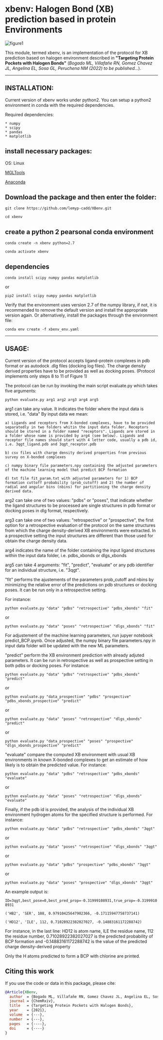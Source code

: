 
# xbenv: Halogen Bond (XB) prediction based in protein Environments 


![figure1](https://github.com/lemyp-cadd/XBenv/blob/main/figure1.jpg)


This module, termed xbenv, is an implementation of the protocol for XB prediction based on halogen environment described in 
**"Targeting Protein Pockets with Halogen Bonds"** (*Bogado ML, Villafañe RN, Gomez Chavez JL, Angelina EL, Sosa GL, Peruchena NM (2022) to be published...*). 

-------------
INSTALLATION: 
-------------

Current version of xbenv works under python2. You can setup a python2 environment in conda with the required dependencies. 

Required dependencies:
```
* numpy  
* scipy 
* pandas 
* matplotlib
```

## install necessary packages:

OS: Linux

[MGLTools](https://ccsb.scripps.edu/mgltools/downloads/)

[Anaconda](https://www.anaconda.com/products/individual)


## Download the package and then enter the folder:  

`git clone https://github.com/lemyp-cadd/XBenv.git`

`cd xbenv`

## create a python 2 pearsonal conda environment

`conda create -n xbenv python=2.7`

`conda activate xbenv`

## dependencies

`conda install scipy numpy pandas matplotlib`

or 

`pip2 install scipy numpy pandas matplotlib`

Verify that the environment uses version 2.7 of the numpy library, if not, it is recommended to remove the default version and install the appropriate version again.
Or alternatively, install the packages through the environment file: 

`conda env create -f xbenv_env.yaml` 

----- 
USAGE: 
-----

Current version of the protocol accepts ligand-protein complexes in pdb format or as autodock .dlg files (docking log files). The charge density derived properties have to be provided as well as docking poses. (Protocol implements only steps 8 to 11 of Figure 1) 

The protocol can be run by invoking the main script evaluate.py which takes five arguments:

`python evaluate.py arg1 arg2 arg3 arg4 arg5`

arg1 can take any value. It indicates the folder where the input data is stored, i.e. "data"
By input data we mean: 


	a) Ligands and receptors from X-bonded complexes, have to be provided separatedly in two folders whitin the input data folder. Receptors should be stored in a folder named "receptors". Ligands are stored in a folder whose name is provided by arg4 (see below). Ligands and receptor file names should start with 4 letter code, usually a pdb id, i.e. 3qgt_ligand.pdb and 3qgt_receptor.pdb 

	b) csv files with charge density derived properties from previous survey on X-bonded complexes

	c) numpy binary file parameters.npy containing the adjusted parameters of the machine learning model that predict BCP formation

	d) txt file fit_param.txt with adjusted parameters for 1) BCP formation cuttoff probability (prob_cutoff) and 2) the number of radial and angular bins (nbins) for partitioning the charge density derived data.  



arg2 can take one of two values: "pdbs" or "poses", that indicate whether the ligand structures to be processed are single structures in pdb format  or docking poses in dlg format, respectively. 

arg3 can take one of two values: "retrospective" or "prospective", the first option for a retrospective evaluation of the protocol on the same structures from which the charge density-derived XB environments were extracted. In a prospective setting the input structures are different than those used for obtain the charge density data. 

arg4 indicates the name of the folder containing the input ligand structures within the input data folder, i.e. pdbs_xbonds or dlgs_xbonds 

arg5 can take 4 arguments: "fit", "predict", "evaluate" or any pdb identifier for an individual structure, i.e. "3qgt". 

"fit" performs the ajustements of the parameters prob_cutoff and nbins by minimizing the relative error of the predictions on pdb structures or docking poses. It can be run only in a retrospective setting. 

For instance:

`python evaluate.py "data" "pdbs" "retrospective" "pdbs_xbonds" "fit" ` 

or

`python evaluate.py "data" "poses" "retrospective" "dlgs_xbonds" "fit"`
 
For adjustement of the machine learning parameters, run jupyer notebook predict_BCP.ipynb. Once adjusted, the numpy binary file parameters.npy in input data folder will be updated with the new ML parameters.  

"predict" perform the XB environment prediction with already adjuted parameters. It can be run in retrospective as well as prospective setting in both pdbs or docking poses. For instance: 

`python evaluate.py "data" "pdbs" "retrospective" "pdbs_xbonds" "predict"`  

or

`python evaluate.py "data_prospective" "pdbs" "prospective" "pdbs_xbonds_prospective" "predict"` 

or 

`python evaluate.py "data" "poses" "retrospective" "dlgs_xbonds" "predict"` 

or

`python evaluate.py "data_prospective" "poses" "prospective" "dlgs_xbonds_prospective" "predict"`

"evaluate" compare the computed XB environment with usual XB environments in known X-bonded complexes to get an estimate of how likely is to obtain the predicted value. For instance: 

`python evaluate.py "data" "pdbs" "retrospective" "pdbs_xbonds" "evaluate"` 

or

`python evaluate.py "data" "poses" "retrospective" "dlgs_xbonds" "evaluate"`

Finally, if the pdb id is provided, the analysis of the individual XB environment hydrogen atoms for the specified structure is performed. For instance: 

`python evaluate.py "data" "pdbs" "retrospective" "pdbs_xbonds" "3qgt"`   

or 

`python evaluate.py "data" "poses" "retrospective" "dlgs_xbonds" "3qgt"` 

or 

`python evaluate.py "data" "pdbs" "prospective" "pdbs_xbonds" "3qgt"` 

or 

`python evaluate.py "data" "poses" "prospective" "dlgs_xbonds" "3qgt"`  


An example output is: 


`ID=3qgt,best_pose=0,best_pred_prop=-0.31999108931,true_prop=-0.31999108931`

`('HB2', 'SER', 108, 0.97910425647902366, -0.17115947758737141)`

`('HD12', 'ILE', 112, 0.71028922382027027, -0.14883161172288742)`


For instance, in the last line:  HD12 is atom name, ILE the residue name, 112 the residue number, 0.71028922382027027 is the predicted probability of BCP formation and -0.14883161172288742 is the value of the predicted charge density-derived property

Only the H atoms predicted to form a BCP with chlorine are printed. 


## Citing this work

If you use the code or data in this package, please cite:

```bibtex
@Article{XBenv,
  author  = {Bogado ML, Villafañe RN, Gomez Chavez JL, Angelina EL, Sosa GL, Peruchena NM},
  journal = {ChemRxiv},
  title   = {Targeting Protein Pockets with Halogen Bonds},
  year    = {2021},
  volume  = {---},
  number  = {---},
  pages   = {----},
  doi     = {----}
}
```
